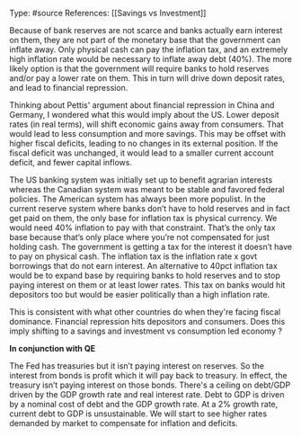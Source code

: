 Type: #source 
References: [[Savings vs Investment]]


Because of bank reserves are not scarce and banks actually earn interest on them, they are not part of the monetary base that the government can inflate away. Only physical cash can pay the inflation tax, and an extremely high inflation rate would be necessary to inflate away debt (40%). The more likely option is that the government will require banks to hold reserves and/or pay a lower rate on them. This in turn will drive down deposit rates, and lead to financial repression.

Thinking about Pettis' argument about financial repression in China and Germany, I wondered what this would imply about the US. Lower deposit rates (in real terms), will shift economic gains away from consumers. That would lead to less consumption and more savings. This may be offset with higher fiscal deficits, leading to no changes in its external position. If the fiscal deficit was unchanged, it would lead to a smaller current account deficit, and fewer capital inflows. 

The US banking system was initially set up to benefit agrarian interests whereas the Canadian system was meant to be stable and favored federal policies. The American system has always been more populist. In the current reserve system where banks don’t have to hold reserves and in fact get paid on them, the only base for inflation tax is physical currency. We would need 40% inflation to pay with that constraint. That’s the only tax base because that’s only place where you’re not compensated for just holding cash. The government is getting a tax for the interest it doesn’t have to pay on physical cash. The inflation tax is the inflation rate x govt borrowings that do not earn interest. An alternative to 40pct inflation tax would be to expand base by requiring banks to hold reserves and to stop paying interest on them or at least lower rates. This tax on banks would hit depositors too but would be easier politically than a high inflation rate. 

This is consistent  with what other countries do when they're facing fiscal dominance. Financial repression hits depositors and consumers. Does this imply shifting to a savings and investment vs consumption led economy ?
  
**In conjunction with QE**

The Fed has treasuries but it isn’t paying interest on reserves. So the interest from bonds is profit which it will pay back to treasury. In effect, the treasury isn’t paying interest on those bonds. There's a ceiling on debt/GDP driven by the GDP growth rate and real interest rate. Debt to GDP is driven by a nominal cost of debt and the GDP growth rate. At a 2% growth rate, current debt to GDP is unsustainable. We will start to see higher rates demanded by market to compensate for inflation and deficits.